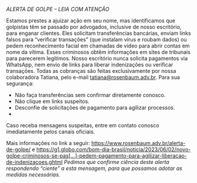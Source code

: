 *ALERTA DE GOLPE – LEIA COM ATENÇÃO*

Estamos prestes a ajuizar ação em seu nome, mas identificamos que golpistas têm se passado por advogados, inclusive de nosso escritório, para enganar clientes. Eles solicitam transferências bancárias, enviam links falsos para “verificar transações” (que instalam vírus e roubam dados) ou pedem reconhecimento facial em chamadas de vídeo para abrir contas em nome da vítima.
Esses criminosos obtêm informações em sites de tribunais para parecerem legítimos. Nosso escritório nunca solicita pagamentos via WhatsApp, nem envio de links para liberar indenizações ou verificar transações. Todas as cobranças são feitas exclusivamente por nossa colaboradora Tatiana, pelo e-mail tatiana@rosenbaum.adv.br.
Para sua segurança:

- Não faça transferências sem confirmar diretamente conosco.
- Não clique em links suspeitos.
- Desconfie de solicitações de pagamento para agilizar processos.
- 
Caso receba mensagens suspeitas, entre em contato conosco imediatamente pelos canais oficiais.

Mais informações no link a seguir: https://www.rosenbaum.adv.br/alerta-de-golpe/ e https://g1.globo.com/bom-dia-brasil/noticia/2023/06/02/novo-golpe-criminosos-se-pas[…]-pedem-pagamento-para-agilizar-liberacao-de-indenizacoes.ghtml
*Pedimos que confirme ciência deste alerta respondendo “ciente” a esta mensagem, para que possamos adotar as medidas necessárias.*
